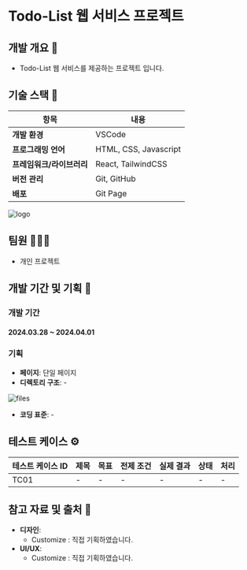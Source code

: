 # Todo-List 웹 서비스 프로젝트

## 개발 개요 📜
- Todo-List 웹 서비스를 제공하는 프로젝트 입니다.

## 기술 스택 🔧
| 항목             | 내용                                         |
|------------------|--------------------------------------------|
| **개발 환경**    | VSCode                                      |
| **프로그래밍 언어** | HTML, CSS, Javascript                |
| **프레임워크/라이브러리** | React, TailwindCSS                |
| **버전 관리**    | Git, GitHub                                  |
| **배포** | Git Page                           |

![logo]()


## 팀원 🧑‍🤝‍🧑
- 개인 프로젝트

## 개발 기간 및 기획 📝

### 개발 기간 
#### 2024.03.28 ~ 2024.04.01

### 기획
- **페이지**: 단일 페이지
- **디렉토리 구조**: -
  
![files]()

- **코딩 표준**: -

## 테스트 케이스 ⚙️
| 테스트 케이스 ID  | 제목                         | 목표                                                   | 전제 조건                                    | 실제 결과                                                  | 상태         | 처리                                      |
|------------------|------------------------------|---------------------------------------------------------|---------------------------------------------|------------------------------------------------------------|--------------|-------------------------------------------|
| TC01           | -       | - | -  | -     | -      | -                                     |



## 참고 자료 및 출처 📡
- **디자인**: 
  - Customize : 직접 기획하였습니다.
- **UI/UX**: 
  - Customize : 직접 기획하였습니다.
